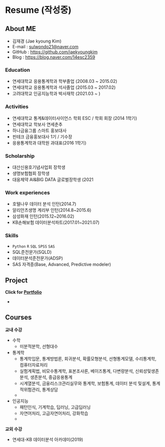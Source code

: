# Resume (작성중)

## About ME

- 김재경 (Jae kyoung Kim)
- E-mail : sulwondo21@naver.com
- GitHub : <https://github.com/jaekyoungkim>
- Blog : <https://blog.naver.com/14esc2359>

### Education

- 연세대학교 응용통계학과 학부졸업 (2008.03 ~ 2015.02)
- 연세대학교 응용통계학과 석사졸업 (2015.03 ~ 2017.02)
- 고려대학교 인공지능학과 박사재학 (2021.03 ~ )

### Activities

- 연세대학교 통계&데이터사이언스 학회 ESC / 학회 회장 (2014 1학기)
- 연세대학교 학보사 연세춘추
- 하나금융그룹 스마트 홍보대사 
- 핀테크 금융홍보대사 1기 / 기수장
- 응용통계학과 대학원 과대표(2016 1학기)

### Scholarship
- 대산신용호기념사업회 장학생
- 생명보험협회 장학생
- 대웅제약 AI&BIG DATA 글로벌장학생 (2021

### Work experiences
- 호텔나우 데이터 분석 인턴(2014.7)
- 알리안츠생명 계리부 인턴(2014.8~2015.6)
- 삼성화재 인턴(2015.12~2016.02)
- KB손해보험 데이터분석파트(2017.01~2021.07)

### Skills

- `Python` `R` `SQL` `SPSS` `SAS`
- SQL준전문가(SQLD)
- 데이터분석준전문가(ADSP)
- SAS 자격증(Base, Advanced, Predictive modeler)

## Project

__Click for [Portfolio]()__

- 


## Courses

**교내 수강**  
- 수학
    - 미분적분학, 선형대수
- 통계학
    - 통계학입문, 통계방법론, 회귀분석, 확률모형분석, 선형통계모델, 수리통계학, 컴퓨터자료처리
    - 실험계획법, 비모수통계학, 표본조사론, 베이즈통계, 다변량분석, 신뢰성및생존분석, 생존분석, 중급응용통계
    - 시계열분석, 금융리스크관리실무와 통계학, 보험통계, 데이터 분석 및설계, 통계적위험관리, 통계상담
    - 
- 인공지능
    - 패턴인식, 기계학습, 딥러닝, 고급딥러닝
    - 자연어처리, 고급자연어처리, 강화학습
    - 


**교외 수강**  
- 연세대-KB 데이터분석 아카데미(2019)
